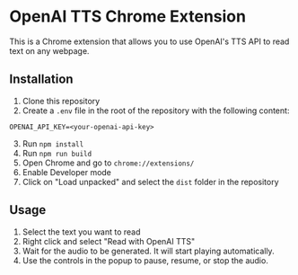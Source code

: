 # OpenAI TTS Chrome Extension

This is a Chrome extension that allows you to use OpenAI's TTS API to read text on any webpage.

## Installation

1. Clone this repository
2. Create a `.env` file in the root of the repository with the following content:

```
OPENAI_API_KEY=<your-openai-api-key>
```

3. Run `npm install`
4. Run `npm run build`
5. Open Chrome and go to `chrome://extensions/`
6. Enable Developer mode
7. Click on "Load unpacked" and select the `dist` folder in the repository

## Usage

1. Select the text you want to read
2. Right click and select "Read with OpenAI TTS"
3. Wait for the audio to be generated. It will start playing automatically.
4. Use the controls in the popup to pause, resume, or stop the audio.
